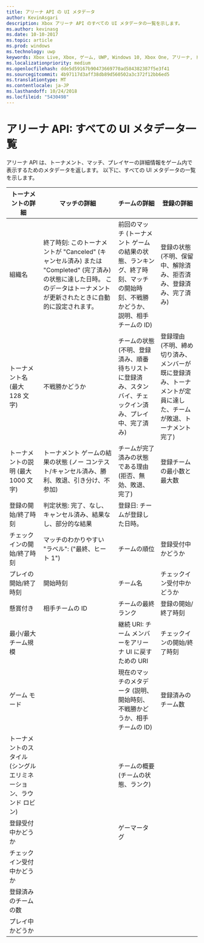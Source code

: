 ```yaml
---
title: アリーナ API の UI メタデータ
author: KevinAsgari
description: Xbox アリーナ API のすべての UI メタデータの一覧を示します。
ms.author: kevinasg
ms.date: 10-10-2017
ms.topic: article
ms.prod: windows
ms.technology: uwp
keywords: Xbox Live, Xbox, ゲーム, UWP, Windows 10, Xbox One, アリーナ, トーナメント, UX
ms.localizationpriority: medium
ms.openlocfilehash: dde5d59167b90473669770ad584382387f5e3f41
ms.sourcegitcommit: 4b97117d3aff38db89d560502a3c372f12bb6ed5
ms.translationtype: MT
ms.contentlocale: ja-JP
ms.lasthandoff: 10/24/2018
ms.locfileid: "5430498"
---
```

# <a name="arena-apis-a-comprehensive-list-of-ui-metadata"></a>アリーナ API: すべての UI メタデータ一覧

アリーナ API は、トーナメント、マッチ、プレイヤーの詳細情報をゲーム内で表示するためのメタデータを返します。 以下に、すべての UI メタデータの一覧を示します。

トーナメントの詳細  | マッチの詳細 | チームの詳細  | 登録の詳細
--- | --- | --- | ---
組織名 | 終了時刻: このトーナメントが "Canceled" (キャンセル済み) または "Completed" (完了済み) の状態に達した日時。 このデータはトーナメントが更新されたときに自動的に設定されます。 | 前回のマッチ (トーナメント ゲームの結果の状態、ランキング、終了時刻、マッチの開始時刻、不戦勝かどうか、説明、相手チームの ID) | 登録の状態 (不明、保留中、解除済み、拒否済み、登録済み、完了済み)
トーナメント名 (最大 128 文字) | 不戦勝かどうか   | チームの状態 (不明、登録済み、順番待ちリストに登録済み、スタンバイ、チェックイン済み、プレイ中、完了済み) | 登録理由 (不明、締め切り済み、メンバーが既に登録済み、トーナメントが定員に達した、チームが敗退、トーナメント完了)
トーナメントの説明 (最大 1000 文字) | トーナメント ゲームの結果の状態 (ノー コンテスト/キャンセル済み、勝利、敗退、引き分け、不参加) | チームが完了済みの状態である理由 (拒否、無効、敗退、完了) | 登録チームの最小数と最大数
登録の開始/終了時刻 | 判定状態: 完了、なし、キャンセル済み、結果なし、部分的な結果 | 登録日: チームが登録した日時。 |
チェックインの開始/終了時刻 | マッチのわかりやすい "ラベル": ("最終、ヒート 1") | チームの順位 | 登録受付中かどうか
プレイの開始/終了時刻 | 開始時刻 | チーム名 | チェックイン受付中かどうか
懸賞付き | 相手チームの ID | チームの最終ランク | 登録の開始/終了時刻
最小/最大チーム規模 | | 継続 URI: チーム メンバーをアリーナ UI に戻すための URI | チェックインの開始/終了時刻
ゲーム モード | | 現在のマッチのメタデータ (説明、開始時刻、不戦勝かどうか、相手チームの ID) | 登録済みのチーム数
トーナメントのスタイル (シングル エリミネーション、ラウンド ロビン) | | チームの概要 (チームの状態、ランク) |
登録受付中かどうか | | ゲーマータグ |
チェックイン受付中かどうか | | |
登録済みのチームの数 | | |
プレイ中かどうか | | |
